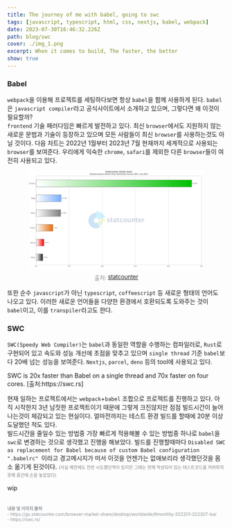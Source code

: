 ```yaml
---
title: The journey of me with babel, going to swc
tags: [javascript, typescript, html, css, nextjs, babel, webpack]
date: 2023-07-30T16:46:32.226Z
path: blog/swc
cover: ./img_1.png
excerpt: When it comes to build, The faster, the better
show: true
---
```


### Babel 
`webpack`을 이용해 프로젝트를 세팅하다보면 항상 `babel`을 함께 사용하게 된다. `babel`은 `javascript compiler`라고 공식사이트에서 소개하고 있으며, 그렇다면 왜 이것이 필요할까?  
`frontend` 기술 패러다임은 빠르게 발전하고 있다. 최신 `browser`에서도 지원하지 않는 새로운 문법과 기술이 등장하고 있으며 모든 사람들이 최신 `browser`를 사용하는것도 아닐 것이다. 다음 차트는 2022년 1월부터 2023년 7월 현재까지 세계적으로 사용되는 `browser`를 보여준다. 우리에게 익숙한 `chrome`, `safari`를 제외한 다른 `browser`들이 여전히 사용되고 있다. 

<div style="width: 80%;margin-bottom: 15px; margin-left:auto; margin-right: auto;">
    <img src="chart.png" />
    <div style="font-size:13px;color:#8b9196;display:flex;justify-content:center;margin-top:7px;">출처:&nbsp;<a href="https://gs.statcounter.com/browser-market-share/desktop/worldwide/#monthly-202201-202307-bar" target="_blank" rel='noopener noreferer'>statcounter</a></div>
</div>

또한 순수 `javascript`가 아닌 `typescript`, `coffeescript` 등 새로운 형태의 언어도 나오고 있다. 이러한 새로운 언어들을 다양한 환경에서 호환되도록 도와주는 것이 `babel`이고, 이를 `transpiler`라고도 한다.

### SWC
`SWC(Speedy Web Compiler)`는 `babel`과 동일한 역할을 수행하는 컴파일러로, `Rust`로 구현되어 있고 속도와 성능 개선에 초점을 맞추고 있으며 `single thread` 기준 `babel`보다 20배 넘는 성능을 보여준다. `Nextjs`, `parcel`, `deno` 등의 tool에 사용되고 있다.

<div class="quote">
SWC is 20x faster than Babel on a single thread and 70x faster on four cores. [출처:https://swc.rs] 
</div>

현재 일하는 프로젝트에서는 `webpack`+`babel` 조합으로 프로젝트를 진행하고 있다. 아직 시작한지 3년 남짓한 프로젝트이기 때문에 그렇게 크진않지만 점점 빌드시간이 늘어나는것이 체감되고 있는 현실이다. 얼마전까지는 테스트 환경 빌드를 할때에 20분 이상 도달했던 적도 있다.  
빌드시간을 줄일수 있는 방법중 가장 빠르게 적용해볼 수 있는 방법중 하나로 `babel`을 `swc`로 변경하는 것으로 생각했고 진행을 해보았다. 빌드를 진행할때마다 `Disabled SWC as replacement for Babel because of custom Babel configuration ".babelrc" `이라고 경고메시지가 떠서 이것을 언젠가는 없애보리라 생각했던것을 몸소 옮기게 된것이다. <span style='font-size:10px;color:grey;'>(사실 예전에도 한번 시도했던적이 있지만 그때는 현재 작성되어 있는 테스트코드를 커버하지 못해 중간에 손을 놓았었다)</span>


wip


<br/>
<div style="font-size:10px;color:#8b9196;word-break: break-all"><b>내용 및 이미지 출처</b><br/>
- https://gs.statcounter.com/browser-market-share/desktop/worldwide/#monthly-202201-202307-bar<br/>
- https://swc.rs/<br/>
</div>

